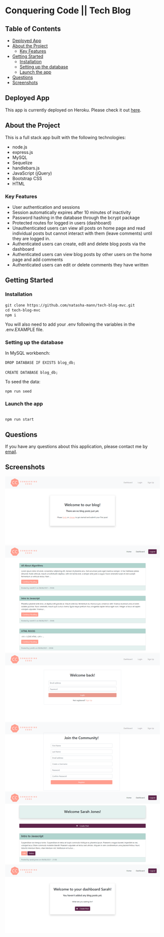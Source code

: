 <h1>Conquering Code || Tech Blog</h1>

<h2> Table of Contents </h2>

- [Deployed App](#deployed-app)
- [About the Project](#about-the-project)
  - [Key Features](#key-features)
- [Getting Started](#getting-started)
  - [Installation](#installation)
  - [Setting up the database](#setting-up-the-database)
  - [Launch the app](#launch-the-app)
- [Questions](#questions)
- [Screenshots](#screenshots)

## Deployed App

This app is currently deployed on Heroku. Please check it out [here](https://murmuring-lowlands-41879.herokuapp.com/).

## About the Project

This is a full stack app built with the following technologies:

- node.js
- express.js
- MySQL
- Sequelize
- handlebars.js
- JavaScript (jQuery)
- Bootstrap CSS
- HTML

### Key Features

- User authentication and sessions
- Session automatically expires after 10 minutes of inactivity
- Password hashing in the database through the bcrypt package
- Protected routes for logged in users (dashboard)
- Unauthenticated users can view all posts on home page and read individual posts but cannot interact with them (leave comments) until they are logged in.
- Authenticated users can create, edit and delete blog posts via the dashboard
- Authenticated users can view blog posts by other users on the home page and add comments
- Authenticated users can edit or delete comments they have written

## Getting Started

### Installation

```
git clone https://github.com/natasha-mann/tech-blog-mvc.git
cd tech-blog-mvc
npm i
```

You will also need to add your .env following the variables in the .env.EXAMPLE file.

### Setting up the database

In MySQL workbench:

```
DROP DATABASE IF EXISTS blog_db;

CREATE DATABASE blog_db;
```

To seed the data:

```
npm run seed
```

### Launch the app

```

npm run start

```

## Questions

If you have any questions about this application, please contact me by [email](mailto:natasha.s.mann@gmail.com).

## Screenshots

![img](./public/screenshots/home-no-posts.png)
![img](./public/screenshots/home.png)
![img](./public/screenshots/login.png)
![img](./public/screenshots/signup.png)
![img](./public/screenshots/dashboard.png)
![img](./public/screenshots/dashboard-no-posts.png)
